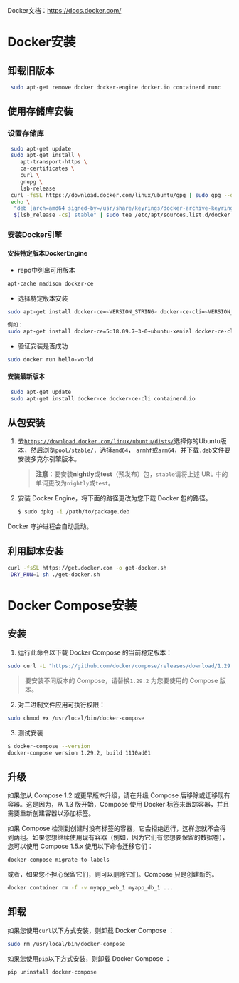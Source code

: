 Docker文档：https://docs.docker.com/

# Docker安装

## 卸载旧版本

```bash
 sudo apt-get remove docker docker-engine docker.io containerd runc
```

## 使用存储库安装

### 设置存储库

```bash
 sudo apt-get update
 sudo apt-get install \
    apt-transport-https \
    ca-certificates \
    curl \
    gnupg \
    lsb-release
 curl -fsSL https://download.docker.com/linux/ubuntu/gpg | sudo gpg --dearmor -o /usr/share/keyrings/docker-archive-keyring.gpg
 echo \
  "deb [arch=amd64 signed-by=/usr/share/keyrings/docker-archive-keyring.gpg] https://download.docker.com/linux/ubuntu \
  $(lsb_release -cs) stable" | sudo tee /etc/apt/sources.list.d/docker.list > /dev/null

```

### 安装Docker引擎



#### 安装特定版本DockerEngine

* repo中列出可用版本

```bash
apt-cache madison docker-ce
```

* 选择特定版本安装

```bash
sudo apt-get install docker-ce=<VERSION_STRING> docker-ce-cli=<VERSION_STRING> containerd.io

例如：
sudo apt-get install docker-ce=5:18.09.7~3-0~ubuntu-xenial docker-ce-cli=5:18.09.7~3-0~ubuntu-xenial containerd.io
```



* 验证安装是否成功

```bash
sudo docker run hello-world
```

#### 安装最新版本

```bash
 sudo apt-get update
 sudo apt-get install docker-ce docker-ce-cli containerd.io
```

## 从包安装

1. 去[`https://download.docker.com/linux/ubuntu/dists/`](https://download.docker.com/linux/ubuntu/dists/)选择你的Ubuntu版本，然后浏览`pool/stable/`，选择`amd64`， `armhf`或`arm64`，并下载`.deb`文件要安装多克尔引擎版本。

   > **注意**：要安装**nightly**或**test**（预发布）包，`stable`请将上述 URL 中的单词更改为`nightly`或`test`。

2. 安装 Docker Engine，将下面的路径更改为您下载 Docker 包的路径。

   ```bash
   $ sudo dpkg -i /path/to/package.deb
   ```

Docker 守护进程会自动启动。

## 利用脚本安装

```bash
curl -fsSL https://get.docker.com -o get-docker.sh
 DRY_RUN=1 sh ./get-docker.sh
```

# Docker Compose安装

## 安装

1. 运行此命令以下载 Docker Compose 的当前稳定版本：

```bash
sudo curl -L "https://github.com/docker/compose/releases/download/1.29.2/docker-compose-$(uname -s)-$(uname -m)" -o /usr/local/bin/docker-compose
```

> 要安装不同版本的 Compose，请替换`1.29.2` 为您要使用的 Compose 版本。

2. 对二进制文件应用可执行权限：

```bash
sudo chmod +x /usr/local/bin/docker-compose
```

3. 测试安装

```bash
$ docker-compose --version
docker-compose version 1.29.2, build 1110ad01
```

## 升级

如果您从 Compose 1.2 或更早版本升级，请在升级 Compose 后移除或迁移现有容器。这是因为，从 1.3 版开始，Compose 使用 Docker 标签来跟踪容器，并且需要重新创建容器以添加标签。

如果 Compose 检测到创建时没有标签的容器，它会拒绝运行，这样您就不会得到两组。如果您想继续使用现有容器（例如，因为它们有您想要保留的数据卷），您可以使用 Compose 1.5.x 使用以下命令迁移它们：

```bash
docker-compose migrate-to-labels
```

或者，如果您不担心保留它们，则可以删除它们。Compose 只是创建新的。

```bash
docker container rm -f -v myapp_web_1 myapp_db_1 ...
```

## 卸载

如果您使用`curl`以下方式安装，则卸载 Docker Compose ：

```bash
sudo rm /usr/local/bin/docker-compose
```

如果您使用`pip`以下方式安装，则卸载 Docker Compose ：

```bash
pip uninstall docker-compose
```

